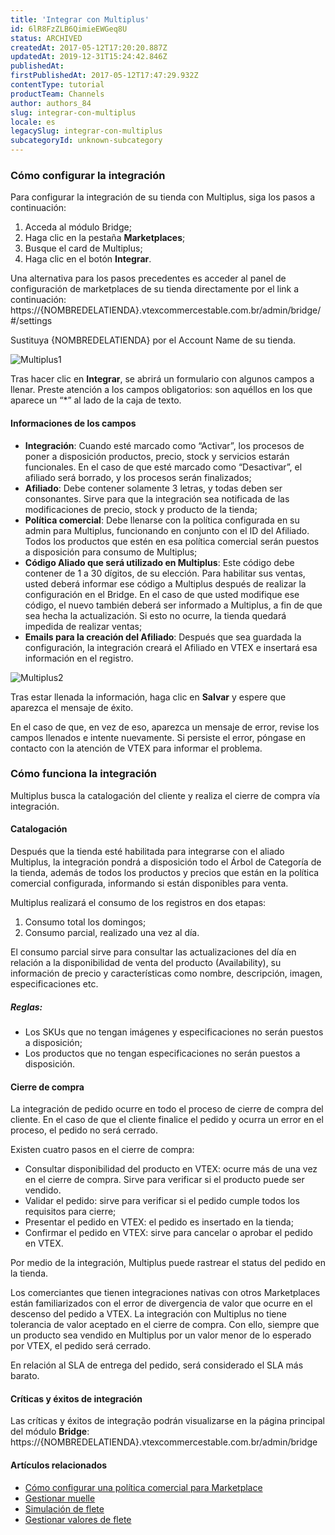 ```yaml
---
title: 'Integrar con Multiplus'
id: 6lR8FzZLB6QimieEWGeq8U
status: ARCHIVED
createdAt: 2017-05-12T17:20:20.887Z
updatedAt: 2019-12-31T15:24:42.846Z
publishedAt: 
firstPublishedAt: 2017-05-12T17:47:29.932Z
contentType: tutorial
productTeam: Channels
author: authors_84
slug: integrar-con-multiplus
locale: es
legacySlug: integrar-con-multiplus
subcategoryId: unknown-subcategory
---
```


### Cómo configurar la integración

Para configurar la integración de su tienda con Multiplus, siga los pasos a continuación:

1. Acceda al módulo Bridge;
2. Haga clic en la pestaña **Marketplaces**;
3. Busque el card de Multiplus;
4. Haga clic en el botón **Integrar**.

Una alternativa para los pasos precedentes es acceder al panel de configuración de marketplaces de su tienda directamente por el link a continuación: https://{NOMBREDELATIENDA}.vtexcommercestable.com.br/admin/bridge/#/settings

Sustituya {NOMBREDELATIENDA} por el Account Name de su tienda.

![Multiplus1](//images.contentful.com/alneenqid6w5/2NxVrnsnZCOuQOqEOIusOq/d5cd381241a842c29e81763ea6f8f506/Multiplus1.png)

Tras hacer clic en **Integrar**, se abrirá un formulario con algunos campos a llenar. Preste atención a los campos obligatorios: son aquéllos en los que aparece un “\*” al lado de la caja de texto.


#### Informaciones de los campos

- **Integración**: Cuando esté marcado como “Activar”, los procesos de poner a disposición productos, precio, stock y servicios estarán funcionales. En el caso de que esté marcado como “Desactivar”, el afiliado será borrado, y los procesos serán finalizados;
- **Afiliado**: Debe contener solamente 3 letras, y todas deben ser consonantes. Sirve para que la integración sea notificada de las modificaciones de precio, stock y producto de la tienda;
- **Política comercial**: Debe llenarse con la política configurada en su admin para Multiplus, funcionando en conjunto con el ID del Afiliado. Todos los productos que estén en esa política comercial serán puestos a disposición para consumo de Multiplus;
- **Código Aliado que será utilizado en Multiplus**: Este código debe contener de 1 a 30 dígitos, de su elección. Para habilitar sus ventas, usted deberá informar ese código a Multiplus después de realizar la configuración en el Bridge. En el caso de que usted modifique ese código, el nuevo también deberá ser informado a Multiplus, a fin de que sea hecha la actualización. Si esto no ocurre, la tienda quedará impedida de realizar ventas;
- **Emails para la creación del Afiliado**: Después que sea guardada la configuración, la integración creará el Afiliado en VTEX e insertará esa información en el registro.

![Multiplus2](//images.contentful.com/alneenqid6w5/4lTWbmFiGcOoIkUK8KSIAm/501d2f8e79300fc814d08ac600d7b0be/Multiplus2.png)


Tras estar llenada la información, haga clic en **Salvar** y espere que aparezca el mensaje de éxito.

En el caso de que, en vez de eso, aparezca un mensaje de error, revise los campos llenados e intente nuevamente. Si persiste el error, póngase en contacto con la atención de VTEX para informar el problema.

### Cómo funciona la integración

Multiplus busca la catalogación del cliente y realiza el cierre de compra vía integración.

#### Catalogación

Después que la tienda esté habilitada para integrarse con el aliado Multiplus, la integración pondrá a disposición todo el Árbol de Categoría de la tienda, además de todos los productos y precios que están en la política comercial configurada, informando si están disponibles para venta.

Multiplus realizará el consumo de los registros en dos etapas:

1. Consumo total los domingos;
2. Consumo parcial, realizado una vez al día.

El consumo parcial sirve para consultar las actualizaciones del día en relación a la disponibilidad de venta del producto (Availability), su información de precio y características como nombre, descripción, imagen, especificaciones etc.

##### Reglas:

- Los SKUs que no tengan imágenes y especificaciones no serán puestos a disposición;
- Los productos que no tengan especificaciones no serán puestos a disposición.

#### Cierre de compra

La integración de pedido ocurre en todo el proceso de cierre de compra del cliente. En el caso de que el cliente finalice el pedido y ocurra un error en el proceso, el pedido no será cerrado.

Existen cuatro pasos en el cierre de compra:

- Consultar disponibilidad del producto en VTEX: ocurre más de una vez en el cierre de compra. Sirve para verificar si el producto puede ser vendido.
- Validar el pedido: sirve para verificar si el pedido cumple todos los requisitos para cierre;
- Presentar el pedido en VTEX: el pedido es insertado en la tienda;
- Confirmar el pedido en VTEX: sirve para cancelar o aprobar el pedido en VTEX.

Por medio de la integración, Multiplus puede rastrear el status del pedido en la tienda.

Los comerciantes que tienen integraciones nativas con otros Marketplaces están familiarizados con el error de divergencia de valor que ocurre en el descenso del pedido a VTEX. La integración con Multiplus no tiene tolerancia de valor aceptado en el cierre de compra. Con ello, siempre que un producto sea vendido en Multiplus por un valor menor de lo esperado por VTEX, el pedido será cerrado.

En relación al SLA de entrega del pedido, será considerado el SLA más barato.


#### Críticas y éxitos de integración

Las críticas y éxitos de integração podrán visualizarse en la página principal del módulo **Bridge**:
https://{NOMBREDELATIENDA}.vtexcommercestable.com.br/admin/bridge


#### Artículos relacionados

- [Cómo configurar una política comercial para Marketplace](http://help.vtex.com/es/tutorial/politica-comercial-para-marketplace/)
- [Gestionar muelle](http://help.vtex.com/es/tutorial/gestionar-muelle/)
- [Simulación de flete](http://help.vtex.com/es/tutorial/simulacion-de-flete/)
- [Gestionar valores de flete](http://help.vtex.com/es/tutorial/gestionar-valores-de-flete/)
